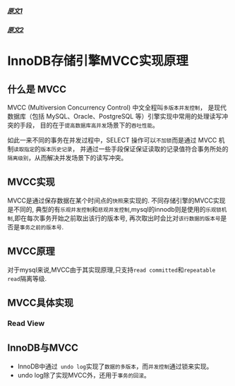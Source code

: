 
##### [原文1](https://liuzhengyang.github.io/2017/04/18/innodb-mvcc/)

##### [原文2](https://juejin.im/post/5e747b206fb9a07cad3bc01c)

# InnoDB存储引擎MVCC实现原理

## 什么是 MVCC
MVCC (Multiversion Concurrency Control) 中文全程叫`多版本并发控制`，
是现代数据库（包括 MySQL、Oracle、PostgreSQL 等）引擎实现中常用的处理读写冲突的手段，
目的在于`提高数据库高并发`场景下的`吞吐性能`。

如此一来不同的事务在并发过程中，SELECT 操作可以`不加锁`而是通过 MVCC 机制`读取指定`的`版本历史记录`，
并通过一些手段保证保证读取的记录值符合事务所处的`隔离级别`，从而解决并发场景下的读写冲突。

## MVCC实现
MVCC是通过保存数据在某个时间点的`快照`来实现的. 不同存储引擎的MVCC实现是不同的,
典型的有`乐观并发控制`和`悲观并发控制`,mysql的innodb则是使用的`乐观锁机制`,即在每次事务开始之前取出该行的版本号,
再次取出时会比对`该行数据的版本号`是否是`事务之前的版本号`.

## MVCC原理
 对于mysql来说,MVCC由于其实现原理,只支持`read committed`和`repeatable read`隔离等级.

## MVCC具体实现


### Read View
   
## InnoDB与MVCC

- InnoDB中通过` undo log`实现了`数据的多版本`，而`并发控制`通过锁来实现。
- undo log除了实现MVCC外，还用于`事务的回滚`。
